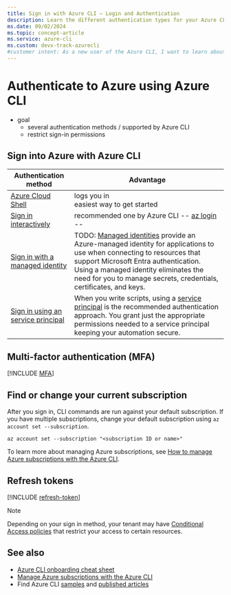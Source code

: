 ```yaml
---
title: Sign in with Azure CLI — Login and Authentication
description: Learn the different authentication types for your Azure CLI login — sign in with Azure CLI automatically, locally, or interactively using the az login command.
ms.date: 09/02/2024
ms.topic: concept-article
ms.service: azure-cli
ms.custom: devx-track-azurecli
#customer intent: As a new user of the Azure CLI, I want to learn about the different authentication methods I can use to sign into Azure.
---
```


# Authenticate to Azure using Azure CLI

* goal
  * several authentication methods / supported by Azure CLI
  * restrict sign-in permissions

## Sign into Azure with Azure CLI


| Authentication method | Advantage |
|-|-|
| [Azure Cloud Shell](/azure/cloud-shell/overview) | logs you in </br> easiest way to get started
| [Sign in interactively](./authenticate-azure-cli-interactively.md) | recommended one by Azure CLI -- [az login](/cli/azure/reference-index#az-login) --
| [Sign in with a managed identity](./authenticate-azure-cli-managed-identity.md) | TODO: [Managed identities](/entra/identity/managed-identities-azure-resources/overview) provide an Azure-managed identity for applications to use when connecting to resources that support Microsoft Entra authentication. Using a managed identity eliminates the need for you to manage secrets, credentials, certificates, and keys.
| [Sign in using an service principal](./authenticate-azure-cli-service-principal.md) | When you write scripts, using a [service principal](/entra/identity-platform/app-objects-and-service-principals) is the recommended authentication approach. You grant just the appropriate permissions needed to a service principal keeping your automation secure.

## Multi-factor authentication (MFA)

[!INCLUDE [MFA](includes/multifactor-authentication.md)]

## Find or change your current subscription

After you sign in, CLI commands are run against your default subscription. If you have multiple subscriptions, change your default subscription using `az account set --subscription`.

```azurecli-interactive
az account set --subscription "<subscription ID or name>"
```

To learn more about managing Azure subscriptions, see [How to manage Azure subscriptions with the Azure CLI](./manage-azure-subscriptions-azure-cli.md).

## Refresh tokens

[!INCLUDE [refresh-token](includes/refresh-token.md)]

> [!NOTE]
> Depending on your sign in method, your tenant may have [Conditional Access policies](/entra/identity/conditional-access/overview) that restrict your access to certain resources.

## See also

* [Azure CLI onboarding cheat sheet](./cheat-sheet-onboarding.md)
* [Manage Azure subscriptions with the Azure CLI](./manage-azure-subscriptions-azure-cli.md)
* Find Azure CLI [samples](./samples-index.md) and [published articles](./reference-docs-index.md)
